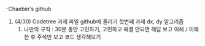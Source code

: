-Chaebin's github
1. (4/30) Codetree 과제 파일 github에 올리기 첫번째 과제 dx, dy 알고리즘
   1) 나만의 규칙 : 30분 동안 고민하기, 고민하고 해결 안되면 해답 보고 이해 / 이해한 후 주석만 보고 코드 생각해보기
<!---
Chaeb24/Chaeb24 is a ✨ special ✨ repository because its `README.md` (this file) appears on your GitHub profile.
You can click the Preview link to take a look at your changes.
--->
